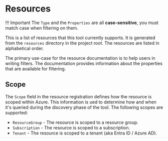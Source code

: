 # Resources

!!! Important
    The `Type` and the `Properties` are all **case-sensitive**, you must match case when filtering on them.


This is a list of resources that this tool currently supports. It is generated from the `resources` directory in the
project root. The resources are listed in alphabetical order.

The primary use-case for the resource documentation is to help users in writing filters. The documentation provides
information about the properties that are available for filtering.

## Scope

The `Scope` field in the resource registration defines how the resource is scoped within Azure. This information is ued 
to determine how and when it's queried during the discovery phase of the tool. The following scopes are supported:

- `ResourceGroup` - The resource is scoped to a resource group.
- `Subscription` - The resource is scoped to a subscription.
- `Tenant` - The resource is scoped to a tenant (aka Entra ID / Azure AD).
